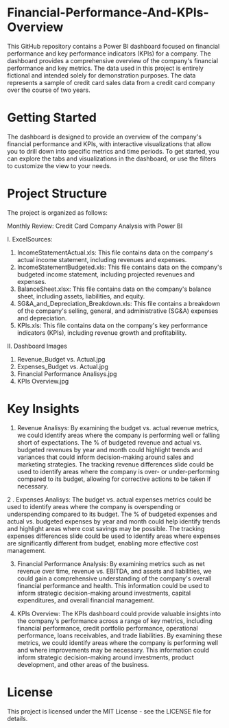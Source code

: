# Financial-Performance-And-KPIs-Overview

This GitHub repository contains a Power BI dashboard focused on financial performance and key performance indicators (KPIs) for a company. The dashboard provides a comprehensive overview of the company's financial performance and key metrics. The data used in this project is entirely fictional and intended solely for demonstration purposes. The data represents a sample of credit card sales data from a credit card company over the course of two years.

# Getting Started

The dashboard is designed to provide an overview of the company's financial performance and KPIs, with interactive visualizations that allow you to drill down into specific metrics and time periods. To get started, you can explore the tabs and visualizations in the dashboard, or use the filters to customize the view to your needs.

# Project Structure 

The project is organized as follows:

Monthly Review: Credit Card Company Analysis with Power BI


I. ExcelSources:


1. IncomeStatementActual.xls: This file contains data on the company's actual income statement, including revenues and expenses. 
2. IncomeStatementBudgeted.xls: This file contains data on the company's budgeted income statement, including projected revenues and expenses.   
3. BalanceSheet.xlsx: This file contains data on the company's balance sheet, including assets, liabilities, and equity.   
4. SG&A_and_Depreciation_Breakdown.xls: This file contains a breakdown of the company's selling, general, and administrative (SG&A) expenses and depreciation.
5. KPIs.xls: This file contains data on the company's key performance indicators (KPIs), including revenue growth and profitability.
 

II. Dashboard Images

1. Revenue_Budget vs. Actual.jpg
2. Expenses_Budget vs. Actual.jpg
3. Financial Performance Analisys.jpg
4. KPIs Overview.jpg

# Key Insights

1. Revenue Analisys: By examining the budget vs. actual revenue metrics, we could identify areas where the company is performing well or falling short of expectations.    The % of budgeted revenue and actual vs. budgeted revenues by year and month could highlight trends and variances that could inform decision-making around sales and    marketing strategies. The tracking revenue differences slide could be used to identify areas where the company is over- or under-performing compared to its budget,    allowing for corrective actions to be taken if necessary.

2 . Expenses Analisys: The budget vs. actual expenses metrics could be used to identify areas where the company is overspending or underspending compared to its           budget. The % of budgeted expenses and actual vs. budgeted expenses by year and month could help identify trends and highlight areas where cost savings may be         possible. The tracking expenses differences slide could be used to identify areas where expenses are significantly different from budget, enabling more effective       cost management.

3. Financial Performance Analysis: By examining metrics such as net revenue over time, revenue vs. EBITDA, and assets and liabilities, we could gain a comprehensive      understanding of the company's overall financial performance and health. This information could be used to inform strategic decision-making around investments,        capital expenditures, and overall financial management.

4. KPIs Overview: The KPIs dashboard could provide valuable insights into the company's performance across a range of key metrics, including financial performance, credit portfolio performance, operational performance, loans receivables, and trade liabilities. By examining these metrics, we could identify areas where the company is performing well and where improvements may be necessary. This information could inform strategic decision-making around investments, product development, and other areas of the business.


# License

This project is licensed under the MIT License - see the LICENSE file for details.
